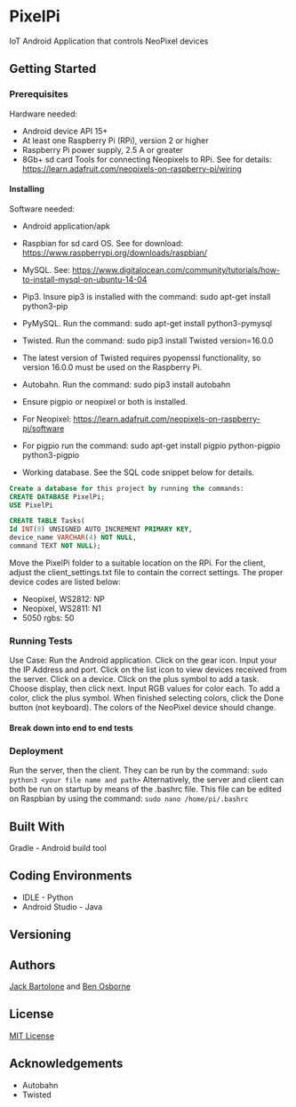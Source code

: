 # PixelPi
IoT Android Application that controls NeoPixel devices

## Getting Started

### Prerequisites
Hardware needed:
* Android device API 15+
* At least one Raspberry Pi (RPi), version 2 or higher
* Raspberry Pi power supply, 2.5 A or greater
* 8Gb+ sd card
Tools for connecting Neopixels to RPi. See for details: https://learn.adafruit.com/neopixels-on-raspberry-pi/wiring


#### Installing

Software needed:
* Android application/apk
* Raspbian for sd card OS. See for download: https://www.raspberrypi.org/downloads/raspbian/
* MySQL. See: https://www.digitalocean.com/community/tutorials/how-to-install-mysql-on-ubuntu-14-04
* Pip3. Insure pip3 is installed with the command: sudo apt-get install python3-pip
* PyMySQL. Run the command: sudo apt-get install python3-pymysql
* Twisted. Run the command: sudo pip3 install Twisted version=16.0.0
* The latest version of Twisted requires pyopenssl functionality, so version 16.0.0 must be used on the Raspberry Pi.
* Autobahn. Run the command: sudo pip3 install autobahn
* Ensure pigpio or neopixel or both is installed.
* For Neopixel: https://learn.adafruit.com/neopixels-on-raspberry-pi/software
* For pigpio run the command: sudo apt-get install pigpio python-pigpio python3-pigpio

* Working database.  See the SQL code snippet below for details.

```sql
Create a database for this project by running the commands:
CREATE DATABASE PixelPi;
USE PixelPi

CREATE TABLE Tasks(
Id INT(8) UNSIGNED AUTO_INCREMENT PRIMARY KEY,
device_name VARCHAR(4) NOT NULL,
command TEXT NOT NULL);
```

Move the PixelPi folder to a suitable location on the RPi.  For the client, adjust the client_settings.txt file to contain the correct settings.  The proper device codes are listed below:
 - Neopixel, WS2812: NP
 - Neopixel, WS2811: N1
 - 5050 rgbs: 50


### Running Tests

Use Case:
Run the Android application. Click on the gear icon. Input your the IP Address and port. Click on the list icon to view devices received from the server. Click on a device. Click on the plus symbol to add a task. Choose display, then click next. Input RGB values for color each. To add a color, click the plus symbol. When finished selecting colors, click the Done button (not keyboard). The colors of the NeoPixel device should change. 

#### Break down into end to end tests

### Deployment

Run the server, then the client.  They can be run by the command: ```sudo python3 <your file name and path>```
Alternatively, the server and client can both be run on startup by means of the .bashrc file.  This file can be edited on Raspbian by using the command: ```sudo nano /home/pi/.bashrc``` 

## Built With

Gradle - Android build tool 

## Coding Environments

- IDLE - Python
- Android Studio - Java

## Versioning

## Authors

[Jack Bartolone](https://github.com/Jaylooker) and [Ben Osborne](https://github.com/osborn14) 

## License

[MIT License](LICENSE.md)

## Acknowledgements

+ Autobahn 
+ Twisted

